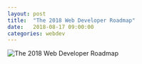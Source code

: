```yaml
---
layout: post
title:  "The 2018 Web Developer Roadmap"
date:   2018-08-17 09:00:00
categories: webdev
---
```

![The 2018 Web Developer Roadmap](https://i.imgur.com/kQutxfl.jpg)